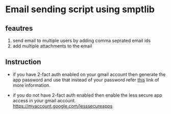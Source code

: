 # Email sending script using smptlib

## feautres
1. send email to multiple users by adding comma seprated email ids
2. add multiple attachments to the email


## Instruction
- if you have 2-fact auth enabled on your gmail account then generate the app password and use that instead of your password refer [this](https://support.google.com/accounts/answer/185833?hl=en) link of more information.

- if you do not have 2-fact auth enabled then enable the less secure app access in your gmail account. https://myaccount.google.com/lesssecureapps